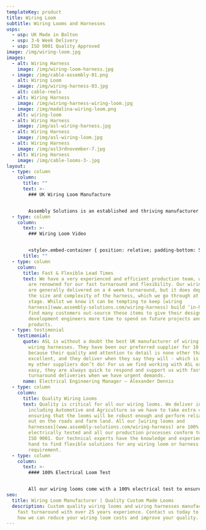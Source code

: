 ```yaml
---
templateKey: product
title: Wiring Loom
subtitle: Wiring Looms and Harnesses
usps:
  - usp: UK Made in Bolton
  - usp: 3-6 Week Delivery
  - usp: ISO 9001 Quality Approved
image: /img/wiring-loom.jpg
images:
  - alt: Wiring Harness
    image: /img/wiring-loom-harness.jpg
  - image: /img/cable-assembly-01.png
    alt: Wiring Loom
  - image: /img/wiring-harness-03.jpg
    alt: cable-reels
  - alt: Wiring Harness
    image: /img/wiring-harness-wiring-loom.jpg
  - image: /img/madalina-wiring-loom.png
    alt: wiring-loom
  - alt: Wiring Harness
    image: /img/asl-wiring-harness.jpg
  - alt: Wiring Harness
    image: /img/asl-wiring-loom.jpg
  - alt: Wiring Harness
    image: /img/asl3rdnovember-7.jpg
  - alt: Wiring Harness
    image: /img/cable-looms-3-.jpg
layout:
  - type: column
    column:
      title: ""
      text: >-
        ### UK Wiring Loom Manufacture


        Assembly Solutions is an established and thriving manufacturer of wiring looms and harnesses. With 25 years of experience we have grown to become a national leading supplier and created strong partnerships with world class companies including; Ford, Siemens and Vodafone. In our spacious and organised factory, we have created a seamless wiring harness operation, complete with complete with 10m long wiring boards and side stock filled trolleys for all materials and tooling.
  - type: column
    column:
      text: >-
        ### Wiring Loom Video


        <style>.embed-container { position: relative; padding-bottom: 56.25%; height: 0; overflow: hidden; max-width: 100%; } .embed-container iframe, .embed-container object, .embed-container embed { position: absolute; top: 0; left: 0; width: 100%; height: 100%; }</style><div class='embed-container'><iframe src='https://www.youtube.com/embed//TTebZ3qU9sQ' frameborder='0' allowfullscreen></iframe></div>
      title: ""
  - type: column
    column:
      title: Fast & Flexible Lead Times
      text: We have a very experienced and efficient production team, which is why we
        are renowned for our fast turnaround and flexibility. Our wiring looms
        are generally delivered on a 4 week turnaround, but it does depend on
        the size and complexity of the harness, which we go through at quoting
        stage. Whilst we know it can be tempting to keep [wiring
        harness](www.assembly-solutions.com/wiring-harness) build ‘in-house’, we
        find many customers out-source these items to give their design and
        development engineers more time to spend on future projects and
        products.
  - type: testimonial
    testimonial:
      quote: ASL is without a doubt the best UK manufacturer of wiring looms and
        wiring harnesses. They have been our preferred supplier for 10 years
        because their quality and attention to detail is none other than
        excellent, and they deliver when they say they will - which is something
        my other suppliers don’t do! For us we find working with ASL extremely
        easy, they are always quick to respond and support us with fast
        turnaround deliveries when we have urgent demands.
      name: Electrical Engineering Manager – Alexander Dennis
  - type: column
    column:
      title: Quality Wiring Looms
      text: Quality is critical for all our wiring looms. We deliver into industries
        including Automotive and Agriculture so we have to take extra care
        ensuring that the looms will be robust enough and perform reliably when
        out on the roads and farm land. All our [wiring looms and
        harnesses](www.assembly-solutions.com/wiring-harness) are 100%
        electrically tested and all our production processes conform to Quality
        ISO 9001. Our technical experts have the knowledge and experience at
        hand to find flexible solutions for any wiring loom or harness
        requirement.
  - type: column
    column:
      text: >-
        #### 100% Electrical Loom Test


        All our wiring looms come with a 100% electrical test to ensure that the harness is functioning exactly how it should be. Our quality assurance department will not allow any wiring looms to leave the factory unless they match 100% against the customers drawing & specification and that they are finished to the highest quality.
seo:
  title: Wiring Loom Manufacturer | Quality Custom Made Looms
  description: Custom quality wiring looms and wiring harnesses manufactured on a
    fast turnaround with over 25 years experience. Contact us today to discuss
    how we can reduce your wiring loom costs and improve your quality.
---
```

